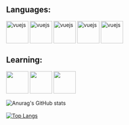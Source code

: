 ## Languages:
<div style="display: inline-block;">
  <img src="https://cdn.jsdelivr.net/gh/devicons/devicon/icons/mysql/mysql-original-wordmark.svg" alt="vuejs" width="60" height="60" style="max-width:100%;"/>
  <img src="https://cdn.jsdelivr.net/gh/devicons/devicon/icons/html5/html5-plain-wordmark.svg" alt="vuejs" width="60" height="60" style="max-width:100%;"/>
  <img src="https://cdn.jsdelivr.net/gh/devicons/devicon/icons/css3/css3-plain-wordmark.svg" alt="vuejs" width="60" height="60" style="max-width:100%;"/>
  <img src="https://cdn.jsdelivr.net/gh/devicons/devicon/icons/php/php-original.svg" alt="vuejs" width="60" height="60" style="max-width:100%;"/>
  <img src= "https://cdn-icons-png.flaticon.com/128/226/226777.png" alt="vuejs" width="60" height="60" style="max-width:100%;"/>
</div>

<br>

## Learning:
<div style="display: inline-block;">
  <img src="https://cdn.jsdelivr.net/gh/devicons/devicon/icons/javascript/javascript-original.svg" width="60" height="60" style="max-width:100%;"/>
  <img src="https://cdn.jsdelivr.net/gh/devicons/devicon/icons/c/c-original.svg" width="60" height="60" style="max-width:100%;" />
  <img src="https://cdn.jsdelivr.net/gh/devicons/devicon@latest/icons/csharp/csharp-original.svg" width="60" height="60" style="max-width:100%;"/>
</div>

<br>

![Anurag's GitHub stats](https://github-readme-stats.vercel.app/api?username=clararicioni&show_icons=true&theme=dark)<br><br>
[![Top Langs](https://github-readme-stats.vercel.app/api/top-langs/?username=clararicioni&layout=donut&theme=dark)](https://github.com/clararicioni/github-readme-stats)
